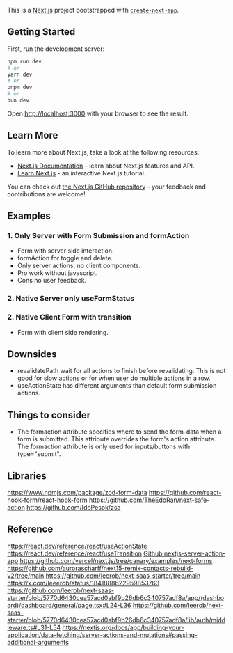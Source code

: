 This is a [Next.js](https://nextjs.org) project bootstrapped with [`create-next-app`](https://nextjs.org/docs/app/api-reference/cli/create-next-app).


## Getting Started

First, run the development server:

```bash
npm run dev
# or
yarn dev
# or
pnpm dev
# or
bun dev
```

Open [http://localhost:3000](http://localhost:3000) with your browser to see the result.


## Learn More

To learn more about Next.js, take a look at the following resources:

- [Next.js Documentation](https://nextjs.org/docs) - learn about Next.js features and API.
- [Learn Next.js](https://nextjs.org/learn) - an interactive Next.js tutorial.

You can check out [the Next.js GitHub repository](https://github.com/vercel/next.js) - your feedback and contributions are welcome!

## Examples

### 1. Only Server with Form Submission and formAction

* Form with server side interaction.
* formAction for toggle and delete.
* Only server actions, no client components.
* Pro work without javascript.
* Cons no user feedback.

### 2. Native Server only useFormStatus

### 2. Native Client Form with transition

* Form with client side rendering.


## Downsides

* revalidatePath wait for all actions to finish before revalidating. This is not good for slow actions or for when user do multiple actions in a row.
* useActionState has different arguments than default form submission actions. 

## Things to consider

* The formaction attribute specifies where to send the form-data when a form is submitted. This attribute overrides the form's action attribute. The formaction attribute is only used for inputs/buttons with type="submit".

## Libraries

https://www.npmjs.com/package/zod-form-data
https://github.com/react-hook-form/react-hook-form
https://github.com/TheEdoRan/next-safe-action
https://github.com/IdoPesok/zsa

## Reference

https://react.dev/reference/react/useActionState
https://react.dev/reference/react/useTransition
[Github nextjs-server-action-app](https://github.com/wpcodevo/nextjs-server-action-app/tree/main
)
https://github.com/vercel/next.js/tree/canary/examples/next-forms
https://github.com/aurorascharff/next15-remix-contacts-rebuild-v2/tree/main
https://github.com/leerob/next-saas-starter/tree/main
https://x.com/leeerob/status/1841888622959853763
https://github.com/leerob/next-saas-starter/blob/5770d6430cea57acd0abf9b26db6c340757adf8a/app/(dashboard)/dashboard/general/page.tsx#L24-L36
https://github.com/leerob/next-saas-starter/blob/5770d6430cea57acd0abf9b26db6c340757adf8a/lib/auth/middleware.ts#L31-L54
https://nextjs.org/docs/app/building-your-application/data-fetching/server-actions-and-mutations#passing-additional-arguments